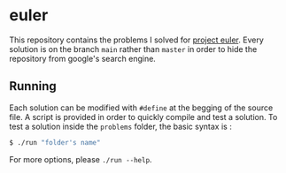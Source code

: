 euler
=====
This repository contains the problems I solved for [project euler](http://projecteuler.net/). Every solution is on the branch `main` rather than `master` in order to hide the repository from google's search engine.

Running
-------
Each solution can be modified with `#define` at the begging of the source file. A script is provided in order to quickly compile and test a solution. To test a solution inside the `problems` folder, the basic syntax is : 
```bash
$ ./run "folder's name"
```
For more options, please `./run --help`.
